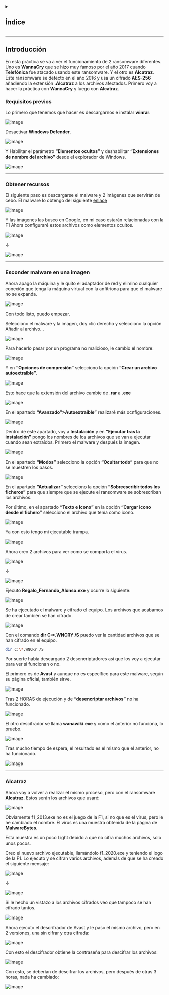 <details>
  <summary><h2>Índice</h2></summary>
  
 - [Introducción](#introducción)
 - [Requisitos previos](#requisitos-previos)
 - [Obtener recursos](#obtener-recursos)
 - [Esconder malware en una imagen](#esconder-malware-en-una-imagen)
 - [Alcatraz](#alcatraz)
</details>

---

## Introducción

En esta práctica se va a ver el funcionamiento de 2 ransomware diferentes. 
Uno es **WannaCry** que se hizo muy famoso por el año 2017 cuando **Telefónica** fue atacado usando este ransomware. 
Y el otro es **Alcatraz**. 
Este ransomware se detecto en el año 2016 y usa un cifrado **AES-256** añadiendo la extensión **.Alcatraz** a los archivos afectados. 
Primero voy a hacer la práctica con **WannaCry** y luego con **Alcatraz**.

### Requisitos previos

Lo primero que tenemos que hacer es descargarnos e instalar **winrar**. 

![image](https://github.com/user-attachments/assets/d3e4e056-d0ec-4069-af0b-6988dce3b4a6)

Desactivar **Windows Defender**. 

![image](https://github.com/user-attachments/assets/a60161ee-0279-44f5-a215-9f7ad69c2f38)

Y Habilitar el parámetro **“Elementos ocultos”** y deshabilitar **“Extensiones de nombre del archivo”** desde el explorador de Windows. 

![image](https://github.com/user-attachments/assets/53139b62-283a-4b16-8584-14669c35cbf8)

---

### Obtener recursos

El siguiente paso es descargarse el malware y 2 imágenes que servirán de cebo.
El malware lo obtengo del siguiente [enlace](https://github.com/ytisf/theZoo/tree/master/malware/Binaries/Ransomware.WannaCry)

![image](https://github.com/user-attachments/assets/577276f0-f118-4952-8667-164d3193bdbc)

Y las imágenes las busco en Google, en mi caso estarán relacionadas con la F1 
Ahora configuraré estos archivos como elementos ocultos. 

![image](https://github.com/user-attachments/assets/6710e4a3-3c90-4f8d-8fa8-8d6ae40ea3b7)

↓

![image](https://github.com/user-attachments/assets/d178db8d-1b6e-493b-a588-30a1a7fd8af5)

---

### Esconder malware en una imagen 

Ahora apago la máquina y le quito el adaptador de red y elimino cualquier conexión que tenga la máquina virtual con la anfitriona para que el malware no se expanda. 

![image](https://github.com/user-attachments/assets/bf993db8-dfa9-4843-b83a-a025259fc1a0)

Con todo listo, puedo empezar.

Selecciono el malware y la imagen, doy clic derecho y selecciono la opción Añadir al archivo…

![image](https://github.com/user-attachments/assets/80494dbb-2860-43e6-a44f-5de64dc0703e)

Para hacerlo pasar por un programa no malicioso, le cambio el nombre: 

![image](https://github.com/user-attachments/assets/55e862f7-0795-4d17-ac00-edffcd84e7e9)

Y en **“Opciones de compresión”** selecciono la opción **“Crear un archivo 
autoextraible”**. 

![image](https://github.com/user-attachments/assets/818e0d47-c45a-46a7-8cac-2d0feb4537ed)

Esto hace que la extensión del archivo cambie de **.rar** a **.exe**

![image](https://github.com/user-attachments/assets/e7a1c69c-dc0e-4ec0-b9a6-728511c89f4a)

En el apartado **“Avanzado”>Autoextraible”** realizaré más ocnfiguraciones. 

![image](https://github.com/user-attachments/assets/cb463ecd-724d-457f-96c8-73566784005c)

Dentro de este apartado, voy a **Instalación** y en **“Ejecutar tras la instalación”** pongo los nombres de los archivos que se van a ejecutar cuando sean extraídos. 
Primero el malware y después la imagen. 

![image](https://github.com/user-attachments/assets/b4a8f435-6149-43da-a3b6-416fa89c1b8d)

En el apartado **“Modos”** selecciono la opción **“Ocultar todo”** para que no se muestren los pasos. 

![image](https://github.com/user-attachments/assets/1cec7807-14db-491d-8ed8-deee90dc0bd4)

En el apartado **“Actualizar”** selecciono la opción **”Sobreescribir todos los ficheros”** para que siempre que se ejecute el ransomware se sobrescriban los archivos. 

Por último, en el apartado **“Texto e Icono”** en la opción **“Cargar icono desde el fichero”** selecciono el archivo que tenía como icono.

![image](https://github.com/user-attachments/assets/a91333a1-4471-4e69-a067-00c3f4ade52d)

Ya con esto tengo mi ejecutable trampa. 

![image](https://github.com/user-attachments/assets/c7c645e5-a81b-4334-8d96-1d5238a21be3)

Ahora creo 2 archivos para ver como se comporta el virus.

![image](https://github.com/user-attachments/assets/0e37c274-a3f3-4962-8261-33be42d9544d)

↓

![image](https://github.com/user-attachments/assets/cb49820e-ed20-48d3-bad7-9b0f0f8e0763)

Ejecuto **Regalo_Fernando_Alonso.exe** y ocurre lo siguiente:

![image](https://github.com/user-attachments/assets/ef48dde3-cc74-4ed2-bc00-d792f21dd37c)

Se ha ejecutado el malware y cifrado el equipo. 
Los archivos que acabamos de crear también se han cifrado.

![image](https://github.com/user-attachments/assets/a460f273-3368-4c41-b09c-281a8c15c436)

Con el comando **dir C:\*.WNCRY /S** puedo ver la cantidad archivos que se han cifrado en el equipo.

```bash
dir C:\*.WNCRY /S
```

Por suerte había descargado 2 desencriptadores así que los voy a ejecutar para ver si funcionan o no. 

El primero es de **Avast** y aunque no es específico para este malware, según su página oficial, también sirve.

![image](https://github.com/user-attachments/assets/805c51b1-8e18-4b32-b4e5-2c3549b76fb3)

Tras 2 HORAS de ejecución y de **“desencriptar archivos”** no ha funcionado. 

![image](https://github.com/user-attachments/assets/39eaf0f2-26f8-4d18-bfab-9d5006be7b85)

El otro descifrador se llama **wanawiki.exe** y como el anterior no funciona, lo pruebo. 

![image](https://github.com/user-attachments/assets/6aba38cb-539e-4c76-a3ad-bd3fcf68660a)

Tras mucho tiempo de espera, el resultado es el mismo que el anterior, no ha funcionado. 

![image](https://github.com/user-attachments/assets/aca7000a-0958-4c46-b8ce-28adb7386cd7)

---

### Alcatraz

Ahora voy a volver a realizar el mismo proceso, pero con el ransomware **Alcatraz**. 
Estos serán los archivos que usaré:

![image](https://github.com/user-attachments/assets/ab95dd4c-00a6-48eb-bd03-16c856337779)

Obviamente f1_2013.exe no es el juego de la F1, si no que es el virus, pero le he cambiado el nombre. 
El virus es una muestra obtenida de la página de **MalwareBytes**. 

Esta muestra es un poco Light debido a que no cifra muchos archivos, solo unos pocos.

Creo el nuevo archivo ejecutable, llamándolo f1_2020.exe y teniendo el logo de la F1. 
Lo ejecuto y se cifran varios archivos, además de que se ha creado el siguiente mensaje:

![image](https://github.com/user-attachments/assets/636fb0c0-3fcc-4ebb-bfba-6f6d42d3c138)

↓

![image](https://github.com/user-attachments/assets/773d41de-959d-46a3-8847-5540e1479f2e)

Si le hecho un vistazo a los archivos cifrados veo que tampoco se han cifrado tantos. 

![image](https://github.com/user-attachments/assets/4bcad545-6604-4d9e-8e5f-fbd70f15e297)

Ahora ejecuto el descrifrador de Avast y le paso el mismo archivo, pero en 2 versiones, una sin cifrar y otra cifrada:

![image](https://github.com/user-attachments/assets/b8664ff0-8974-4f1f-825c-84caa46dc715)

Con esto el descifrador obtiene la contraseña para descifrar los archivos:

![image](https://github.com/user-attachments/assets/807aa027-51b8-4379-80b6-e90b239d5d00)

Con esto, se deberían  de descifrar los archivos, pero después de otras 3 horas, nada ha cambiado: 

![image](https://github.com/user-attachments/assets/69ca0fcc-77f3-44b3-ae2a-0e33201037c2)












